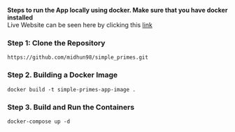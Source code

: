 **Steps to run the App locally using docker. Make sure that you have docker installed**<br>
Live Website can be seen here by clicking this [link](https://simpleprimes-production.up.railway.app/)
### Step 1: Clone the Repository
```
https://github.com/midhun98/simple_primes.git
```

### Step 2. Building a Docker Image
```
docker build -t simple-primes-app-image .
```

### Step 3. Build and Run the Containers
```
docker-compose up -d
```

